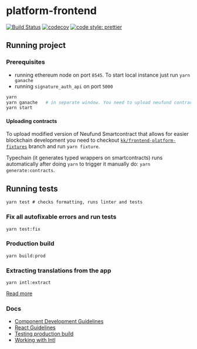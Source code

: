 # platform-frontend

[![Build Status](https://travis-ci.org/Neufund/platform-frontend.svg?branch=master)](https://travis-ci.org/Neufund/platform-frontend)
[![codecov](https://codecov.io/gh/Neufund/platform-frontend/branch/master/graph/badge.svg)](https://codecov.io/gh/Neufund/platform-frontend)
[![code style: prettier](https://img.shields.io/badge/code_style-prettier-ff69b4.svg)](https://github.com/prettier/prettier)

## Running project

### Prerequisites

* running ethereum node on port `8545`. To start local instance just run `yarn ganache`
* running `signature_auth_api` on port `5000`

```sh
yarn
yarn ganache   # in separate window. You need to upload neufund contracts. Keep on reading.
yarn start
```

#### Uploading contracts

To upload modified version of Neufund Smartcontract that allows for easier blockchain development
you need to checkout
[`kk/frontend-platform-fixtures`](https://github.com/Neufund/platform-contracts/pull/55) branch and
run `yarn fixture`.

Typechain (it generates typed wrappers on smartcontracts) runs automatically after doing `yarn` to
trigger it manually do: `yarn generate:contracts`.

## Running tests

```
yarn test # checks formatting, runs linter and tests
```

### Fix all autofixable errors and run tests

```
yarn test:fix
```

### Production build

```
yarn build:prod
```

### Extracting translations from the app

```
yarn intl:extract
```

[Read more](./docs/working-with-intl.md)

### Docs

* [Component Development Guidelines](./docs/component-development-guidelines.md)
* [React Guidelines](./docs/react-guidelines.md)
* [Testing production build](./docs/testing-prod-build.md)
* [Working with Intl](./docs/working-with-intl.md)
